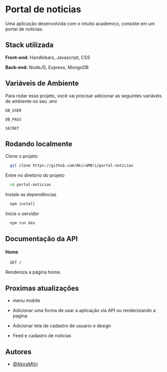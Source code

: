 
# Portal de noticias

Uma aplicação desenvolvida com o intuito academico, consiste em um portal de noticias.



## Stack utilizada

**Front-end:** Handlebars, Javascript, CSS

**Back-end:** NodeJS, Express, MongoDB


## Variáveis de Ambiente

Para rodar esse projeto, você vai precisar adicionar as seguintes variáveis de ambiente no seu .env

`DB_USER`

`DB_PASS`

`SECRET`


## Rodando localmente

Clone o projeto

```bash
  git clone https://github.com/AkiraM0ri/portal-noticias
```

Entre no diretório do projeto

```bash
  cd portal-noticias
```

Instale as dependências

```bash
  npm install
```

Inicie o servidor

```bash
  npm run dev
```


## Documentação da API

#### Home

```http
  GET /
```

Rendeniza a página home.



## Proximas atualizações

- menu mobile

- Adicionar uma forma de usar a aplicação via API ou rendenizando a pagina

- Adicionar tela de cadastro de usuario e design

- Feed e cadastro de noticias  


## Autores

- [@AkiraM0ri](https://www.github.com/AkiraM0ri)

